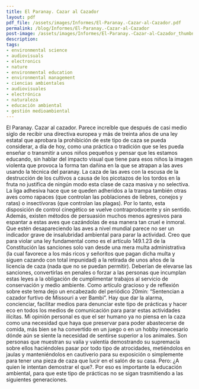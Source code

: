 ```yaml
---
title: El Paranay. Cazar al Cazador
layout: pdf
pdf_file: /assets/images/Informes/El-Paranay.-Cazar-al-Cazador.pdf
permalink: /blog/Informes/El-Paranay.-Cazar-al-Cazador
post-image: /assets/images/Informes/El-Paranay.-Cazar-al-Cazador_thumbnail.png
description:
tags:
- environmental science
- audiovisuals
- electronics
- nature
- environmental education
- environmental management
- ciencias ambientales
- audiovisuales
- electrónica
- naturaleza
- educación ambiental
- gestión medioambiental
---
```


El Paranay. Cazar al cazador. Parece increíble que después de casi medio siglo de recibir una directiva europea y más de treinta años de una ley estatal que aprobara la prohibición de este tipo de caza se pueda considerar, a día de hoy, como una práctica o tradición que se les pueda enseñar o transmitir a unos niños pequeños y pensar que les estamos educando, sin hablar del impacto visual que tiene para esos niños la imagen violenta que provoca la forma tan dañina en la que se atrapan a las aves usando la técnica del paranay. La caza de las aves con la escusa de la destrucción de los cultivos a causa de los picotazos de los tordos en la fruta no justifica de ningún modo esta clase de caza masiva y no selectiva. La liga adhesiva hace que se queden adheridos a la trampa también otras aves como rapaces (que controlan las poblaciones de liebres, conejos y ratas) o insectívoras (que controlan las plagas). Por lo tanto, esta disposición de control cinegético se vuelve contraproducente y sin sentido. Además, existen métodos de persuasión muchos menos agresivos para espantar a estas aves que cazándolas de esa manera tan cruel e inmoral. Que estén desapareciendo las aves a nivel mundial parece no ser un indicador grave de insalubridad ambiental para parar la actividad. Creo que para violar una ley fundamental como es el artículo 149.1.23 de la Constitución las sanciones solo van desde una mera multa administrativa (la cual favorece a los más ricos y señoritos que pagan dicha multa y siguen cazando con total impunidad) a la retirada de unos años de la licencia de caza (nada que no se puedan permitir). Deberían de elevarse las sanciones, convertirlas en penales o forzar a las personas que incumplan estas leyes a la obligación de cumplimentar trabajos al servicio de conservación y medio ambiente. Como artículo gracioso y de reflexión sobre este tema dejo un encabezado del periódico 20min: “Sentencian a cazador furtivo de Missouri a ver Bambi”. Hay que dar la alarma, concienciar, facilitar medios para denunciar este tipo de prácticas y hacer eco en todos los medios de comunicación para parar estas actividades ilícitas. Mi opinión personal es que el ser humano ya no piensa en la caza como una necesidad que haya que preservar para poder abastecerse de comida, más bien se ha convertido en un juego o en un hobby innecesario dónde aún se siente la necesidad de sentirse superior a los animales. Son personas que muestran su valía y valentía demostrando su supremacía sobre ellos haciéndoles pasar por todo tipo de atrocidades, metiéndolos en jaulas y manteniéndolos en cautiverio para su exposición o simplemente para tener una pieza de caza que lucir en el salón de su casa. Pero: ¿A quien le intentan demostrar el que?. Por eso es importante la educación ambiental, para que este tipo de prácticas no se sigan trasmitiendo a las siguientes generaciones.

